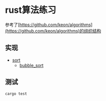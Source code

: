 # rust算法练习

参考了[https://github.com/keon/algorithms](https://github.com/keon/algorithms)的组织结构

## 实现

- [sort](sort)
    - [bubble_sort](sort/bubble_sort.rs)


## 测试
`cargo test`
